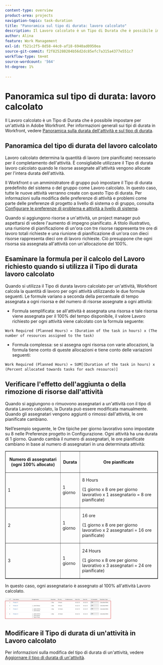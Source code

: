 ```yaml
---
content-type: overview
product-area: projects
navigation-topic: task-duration
title: "Panoramica sul tipo di durata: lavoro calcolato"
description: Il Lavoro calcolato è un Tipo di Durata che è possibile impostare per un'attività in Adobe Workfront. Per informazioni generali sui tipi di durata in Workfront, vedere Panoramica sulla durata e sul tipo di durata dell'attività.
author: Alina
feature: Work Management
exl-id: f521c2f5-8d58-44c0-af18-6940ad0950ea
source-git-commit: f2f825280204b56d2dc85efc7a315a4377e551c7
workflow-type: tm+mt
source-wordcount: '564'
ht-degree: 1%

---
```


# Panoramica sul tipo di durata: lavoro calcolato

Il Lavoro calcolato è un Tipo di Durata che è possibile impostare per un&#39;attività in Adobe Workfront. Per informazioni generali sui tipi di durata in Workfront, vedere [Panoramica sulla durata dell&#39;attività e sul tipo di durata](../../../manage-work/tasks/taskdurtn/task-duration-and-duration-type.md).

## Panoramica del tipo di durata del lavoro calcolato

Lavoro calcolato determina la quantità di lavoro (ore pianificate) necessario per il completamento dell&#39;attività. È consigliabile utilizzare il Tipo di durata lavoro calcolato quando le risorse assegnate all&#39;attività vengono allocate per l&#39;intera durata dell&#39;attività.

Il Workfront o un amministratore di gruppo può impostare il Tipo di durata predefinito del sistema o del gruppo come Lavoro calcolato. In questo caso, tutte le nuove attività verranno create con questo Tipo di durata. Per informazioni sulla modifica delle preferenze di attività e problemi come parte delle preferenze di progetto a livello di sistema o di gruppo, consulta [Configurare le preferenze di problema e attività a livello di sistema](../../../administration-and-setup/set-up-workfront/configure-system-defaults/set-task-issue-preferences.md).

Quando si aggiungono risorse a un&#39;attività, un project manager può aspettarsi di vedere l&#39;aumento di impegno pianificato. A titolo illustrativo, una riunione di pianificazione di un&#39;ora con tre risorse rappresenta tre ore di lavoro totali richieste e una riunione di pianificazione di un&#39;ora con dieci risorse rappresenta dieci ore di lavoro richieste. Ciò presuppone che ogni risorsa sia assegnata all&#39;attività con un&#39;allocazione del 100%.

## Esaminare la formula per il calcolo del Lavoro richiesto quando si utilizza il Tipo di durata lavoro calcolato

Quando si utilizza il Tipo di durata lavoro calcolato per un&#39;attività, Workfront calcola la quantità di lavoro per ogni attività utilizzando le due formule seguenti. Le formule variano a seconda della percentuale di tempo assegnata a ogni risorsa e del numero di risorse assegnate a ogni attività:

* Formula semplificata: se all&#39;attività è assegnata una risorsa e tale risorsa viene assegnata per il 100% del tempo disponibile, il valore Lavoro richiesto per ogni attività viene calcolato con la formula seguente:

```
Work Required (Planned Hours) = (Duration of the task in hours) x (The number of resources assigned to the task)
```

* Formula complessa: se si assegna ogni risorsa con varie allocazioni, la formula tiene conto di queste allocazioni e tiene conto delle variazioni seguenti:

```
Work Required (Planned Hours) = SUM[(Duration of the task in hours) x (Percent allocated towards tasks for each resource)]
```

## Verificare l&#39;effetto dell&#39;aggiunta o della rimozione di risorse dall&#39;attività

Quando si aggiungono o rimuovono assegnatari a un&#39;attività con il tipo di durata Lavoro calcolato, la Durata può essere modificata manualmente. Quando gli assegnatari vengono aggiunti o rimossi dall&#39;attività, le ore pianificate cambiano.

Nell’esempio seguente, le Ore tipiche per giorno lavorativo sono impostate su 8 nelle Preferenze progetto in Configurazione. Ogni attività ha una durata di 1 giorno. Quando cambia il numero di assegnatari, le ore pianificate cambiano in base al numero di assegnatari in una determinata attività:

<table border="1" cellspacing="15" cellpadding="1"> 
 <col> 
 <col> 
 <col> 
 <thead> 
  <tr> 
   <th> <p><strong>Numero di assegnatari (ogni 100% allocato)</strong> </p> </th> 
   <th> <p><strong>Durata</strong> </p> </th> 
   <th> <p><strong>Ore pianificate</strong> </p> </th> 
  </tr> 
 </thead> 
 <tbody> 
  <tr> 
   <td> <p>1</p> </td> 
   <td> <p>1 giorno</p> </td> 
   <td> <p>8 Hours</p> <p>(1 giorno x 8 ore per giorno lavorativo x 1 assegnatario = 8 ore pianificate)</p> </td> 
  </tr> 
  <tr> 
   <td> <p>2</p> </td> 
   <td> <p>1 giorno</p> </td> 
   <td> <p>16 ore</p> <p>(1 giorno x 8 ore per giorno lavorativo x 2 assegnatari = 16 ore pianificate)</p> </td> 
  </tr> 
  <tr> 
   <td> <p>3</p> </td> 
   <td> <p>1 giorno</p> </td> 
   <td> <p>24 Hours</p> <p>(1 giorno x 8 ore per giorno lavorativo x 3 assegnatari = 24 ore pianificate)</p> </td> 
  </tr> 
 </tbody> 
</table>

In questo caso, ogni assegnatario è assegnato al 100% all&#39;attività Lavoro calcolato.

![](assets/calcwork-350x71.png)

## Modificare il Tipo di durata di un&#39;attività in Lavoro calcolato

Per informazioni sulla modifica del tipo di durata di un&#39;attività, vedere [Aggiornare il tipo di durata di un&#39;attività](../../../manage-work/tasks/taskdurtn/update-duration-type-of-task.md).

<!--
<p data-mc-conditions="QuicksilverOrClassic.Draft mode">(NOTE: replaced with new article linked above)</p>
-->

<!--
<ol data-mc-conditions="QuicksilverOrClassic.Draft mode">
<li value="1">Go to a task for which you want to change the Duration Type.</li>
<li value="2"> <p data-mc-conditions="QuicksilverOrClassic.Quicksilver">Click <strong>Task Details</strong> in the left panel, then in the Overview area double click <strong>Duration Type</strong>. </p> </li>
<li value="3">Select <strong>Calculated Work</strong> from the drop-down menu.</li>
<li value="4">Click <strong>Save</strong> <strong>Changes</strong>.</li>
</ol>
-->
